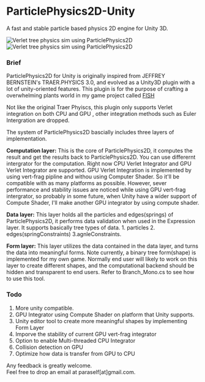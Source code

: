 ParticlePhysics2D-Unity
=======================

A fast and stable particle based physics 2D engine for Unity 3D.  

![Verlet tree physics sim using ParticlePhysics2D](http://38.media.tumblr.com/72947caee1de726465db4b001544384c/tumblr_nuwya1k5B21riukqoo1_400.gif)
![Verlet tree physics sim using ParticlePhysics2D](http://31.media.tumblr.com/534287df9dd18e20d830051a5ebd00ae/tumblr_nuwya1k5B21riukqoo2_400.gif)  

### Brief
ParticlePhysics2D for Unity is originally inspired from JEFFREY BERNSTEIN's TRAER.PHYSICS 3.0, and evolved as a Unity3D plugin with a lot of unity-oriented features. This plugin is for the purpose of crafting a overwhelming plants world in my game project called [FISH](http://fishartgame.com) <br />

Not like the original Traer Phyiscs, this plugin only supports Verlet integration on both CPU and GPU , other integration methods such as Euler Intergration are dropped.

The system of ParticlePhysics2D bascially includes three layers of implementation.<br />

**Computation layer:** This is the core of ParticlePhysics2D, it computes the result and get the results back to ParticlePhysics2D. You can use differernt intergrator for the computation. Right now CPU Verlet Integrator and GPU Verlet Integrator are supported. GPU Verlet Integration is implemented by using vert-frag pipline and withou using Computer Shader. So it'll be compatible with as many platforms as possible. However, sever performance and stability issues are noticed while using GPU vert-frag intergrator, so probably in some future, when Unity have a wider support of Compute Shader, I'll make another GPU integrator by using compute shader.

**Data layer:** This layer holds all the particles and edges(springs) of ParticlePhysics2D, it performs data validation when used in the Expression layer. It supports basically tree types of data. 1. particles 2. edges(springConstraints) 3.agnleConstraints. 

**Form layer:** This layer utilizes the data contained in the data layer, and turns the data into meaningful forms. Note currently, a binary tree form(shape) is implemented for my own game. Normally end user will likely to work on this layer to create different shapes, and the computational backend should be hidden and transparent to end users. Refer to Branch_Mono.cs to see how to use this tool.


### Todo
1. More unity compatible.  
2. GPU Integrator using Compute Shader on platform that Unity supports.
3. Unity editor tool to create more meaningful shapes by implementing Form Layer
4. Imporve the stability of current GPU vert-frag integrator
5. Option to enable Multi-threaded CPU Integrator
6. Collision detection on GPU
7. Optimize how data is transfer from GPU to CPU




Any feedback is greatly welcome.<br />
Feel free to drop an email at paraself[at]gmail.com.
